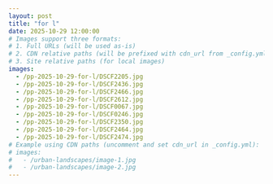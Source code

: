 ```yaml
---
layout: post
title: "for l"
date: 2025-10-29 12:00:00
# Images support three formats:
# 1. Full URLs (will be used as-is)
# 2. CDN relative paths (will be prefixed with cdn_url from _config.yml)
# 3. Site relative paths (for local images)
images:
  - /pp-2025-10-29-for-l/DSCF2205.jpg
  - /pp-2025-10-29-for-l/DSCF2436.jpg
  - /pp-2025-10-29-for-l/DSCF2466.jpg
  - /pp-2025-10-29-for-l/DSCF2612.jpg
  - /pp-2025-10-29-for-l/DSCF0067.jpg
  - /pp-2025-10-29-for-l/DSCF0246.jpg
  - /pp-2025-10-29-for-l/DSCF2350.jpg
  - /pp-2025-10-29-for-l/DSCF2464.jpg
  - /pp-2025-10-29-for-l/DSCF2474.jpg
# Example using CDN paths (uncomment and set cdn_url in _config.yml):
# images:
#   - /urban-landscapes/image-1.jpg
#   - /urban-landscapes/image-2.jpg
---
```


